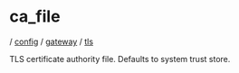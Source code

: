 # ca_file

/ [config](/reference/config/index.md) / [gateway](/reference/config/config/gateway/index.md) / [tls](/reference/config/config/gateway/tls/index.md) 

TLS certificate authority file. Defaults to system trust store.

